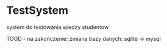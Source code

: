 # TestSystem
system do testowania wiedzy studentow

TOOD - na zakończenie:
zmiana bazy danych: sqlite -> mysql
